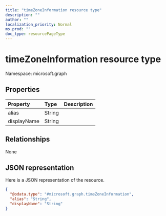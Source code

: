 ```yaml
---
title: "timeZoneInformation resource type"
description: ""
author: ""
localization_priority: Normal
ms.prod: ""
doc_type: resourcePageType
---
```


# timeZoneInformation resource type


Namespace: microsoft.graph



## Properties
|Property|Type|Description|
|:---|:---|:---|
|alias|String||
|displayName|String||

## Relationships
None

## JSON representation
Here is a JSON representation of the resource.
<!-- {
  "blockType": "resource",
  "@odata.type": "microsoft.graph.timeZoneInformation"
}
-->
``` json
{
  "@odata.type": "#microsoft.graph.timeZoneInformation",
  "alias": "String",
  "displayName": "String"
}
```

